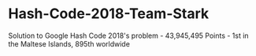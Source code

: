 # Hash-Code-2018-Team-Stark
Solution to Google Hash Code 2018's problem - 43,945,495 Points - 1st in the Maltese Islands, 895th worldwide
